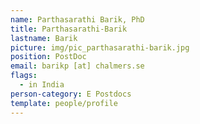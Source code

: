 ```yaml
---
name: Parthasarathi Barik, PhD
title: Parthasarathi-Barik
lastname: Barik
picture: img/pic_parthasarathi-barik.jpg
position: PostDoc
email: barikp [at] chalmers.se
flags:
  - in India
person-category: E Postdocs
template: people/profile
---
```

